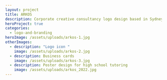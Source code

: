 ```yaml
---
layout: project
title: ARKOS
description: Corporate creative consultancy logo design based in Sydney and London.
heroProject: true
categories:
  - logo-and-branding
heroImage: /assets/uploads/arkos-1.jpg
otherImages:
  - description: "Logo icon "
    image: /assets/uploads/arkos-2.jpg
  - description: Business cards
    image: /assets/uploads/arkos-3.jpg
  - description: Poster design for high school tutoring
    image: /assets/uploads/arkos_2022.jpg
---
```

